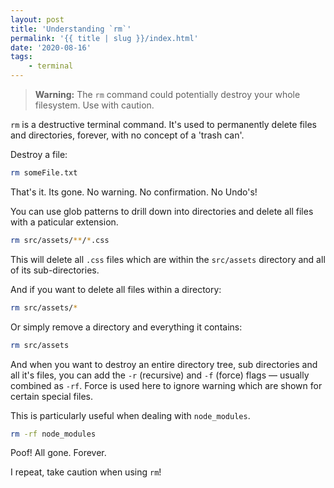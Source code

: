 ```yaml
---
layout: post
title: 'Understanding `rm`'
permalink: '{{ title | slug }}/index.html'
date: '2020-08-16'
tags:
    - terminal
---
```


> **Warning:**
> The `rm` command could potentially destroy your whole filesystem.
> Use with caution.

`rm` is a destructive terminal command. It's used to permanently delete files and directories, forever, with no concept of a 'trash can'.

Destroy a file:

```bash
rm someFile.txt
```

That's it. Its gone. No warning. No confirmation. No Undo's!

You can use glob patterns to drill down into directories and delete all files with a paticular extension.

```bash
rm src/assets/**/*.css
```

This will delete all `.css` files which are within the `src/assets` directory and all of its sub-directories.

And if you want to delete all files within a directory:

```bash
rm src/assets/*
```

Or simply remove a directory and everything it contains:

```bash
rm src/assets
```

And when you want to destroy an entire directory tree, sub directories and all it's files, you can add the `-r` (recursive) and `-f` (force) flags — usually combined as `-rf`. Force is used here to ignore warning which are shown for certain special files.

This is particularly useful when dealing with `node_modules`.

```bash
rm -rf node_modules
```

Poof! All gone. Forever.

I repeat, take caution when using `rm`!
